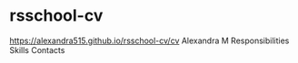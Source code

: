 # rsschool-cv 
https://alexandra515.github.io/rsschool-cv/cv
Alexandra M
Responsibilities
Skills
Contacts
